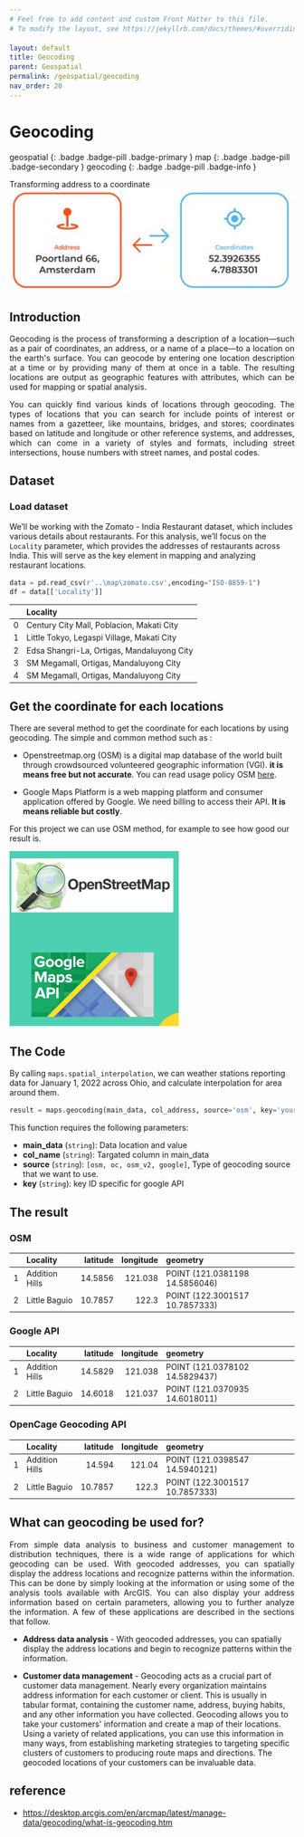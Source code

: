 ```yaml
---
# Feel free to add content and custom Front Matter to this file.
# To modify the layout, see https://jekyllrb.com/docs/themes/#overriding-theme-defaults

layout: default
title: Geocoding
parent: Geospatial
permalink: /geospatial/geocoding
nav_order: 20
---
```


#  Geocoding

geospatial
{: .badge .badge-pill .badge-primary }
map
{: .badge .badge-pill .badge-secondary }
geocoding
{: .badge .badge-pill .badge-info }

Transforming address to a coordinate
<img src="/assets/images/geospatial/snippet/geocoding.jpg" alt="drawing" width="500"/>

## Introduction
<p style='text-align: justify;'>
Geocoding is the process of transforming a description of a location—such as a pair of coordinates, an address, or a name of a place—to a location on the earth's surface. You can geocode by entering one location description at a time or by providing many of them at once in a table. The resulting locations are output as geographic features with attributes, which can be used for mapping or spatial analysis.</p>

<p style='text-align: justify;'>
You can quickly find various kinds of locations through geocoding. The types of locations that you can search for include points of interest or names from a gazetteer, like mountains, bridges, and stores; coordinates based on latitude and longitude or other reference systems, and addresses, which can come in a variety of styles and formats, including street intersections, house numbers with street names, and postal codes.</p>

## Dataset

### Load dataset
We’ll be working with the Zomato - India Restaurant dataset, which includes various details about restaurants. For this analysis, we’ll focus on the `Locality` parameter, which provides the addresses of restaurants across India. This will serve as the key element in mapping and analyzing restaurant locations.

```python
data = pd.read_csv(r'..\map\zomato.csv',encoding="ISO-8859-1")
df = data[['Locality']]
```
|    | Locality                                   |
|---:|:-------------------------------------------|
|  0 | Century City Mall, Poblacion, Makati City  |
|  1 | Little Tokyo, Legaspi Village, Makati City |
|  2 | Edsa Shangri-La, Ortigas, Mandaluyong City |
|  3 | SM Megamall, Ortigas, Mandaluyong City     |
|  4 | SM Megamall, Ortigas, Mandaluyong City     |


## Get the coordinate for each locations
There are several method to get the coordinate for each locations by using geocoding. The simple and common method such as :

- Openstreetmap.org (OSM)
is a digital map database of the world built through crowdsourced volunteered geographic information (VGI). **it is means free but not accurate**. You can read usage policy OSM [here](http://wiki.openstreetmap.org/wiki/Tile_usage_policy).

- Google Maps Platform
is a web mapping platform and consumer application offered by Google. We need billing to access their API. **It is means reliable but costly**.

For this project we can use OSM method, for example to see how good our result is.

<img src="/assets/images/geospatial/tsp/tsp_10.png" alt="drawing" width="300"/>


## The Code
By calling `maps.spatial_interpolation`, we can weather stations reporting data for January 1, 2022 across Ohio, and calculate interpolation for area around them.

```python
result = maps.geocoding(main_data, col_address, source='osm', key='your_API_key')
```

This function requires the following parameters:
- **main_data** (`string`):          Data location and value    
- **col_name** (`string`):           Targated column in main_data    
- **source** (`string`):             `[osm, oc, osm_v2, google]`, Type of geocoding source that we want to use.
- **key** (`string`):                key ID specific for google API


## The result
### OSM

|    | Locality       |   latitude |   longitude | geometry                       |
|---:|:---------------|-----------:|------------:|:-------------------------------|
| 1  | Addition Hills |    14.5856 |     121.038 | POINT (121.0381198 14.5856046) |
| 2  | Little Baguio  |    10.7857 |     122.3   | POINT (122.3001517 10.7857333) |

### Google API

|    | Locality       |   latitude |   longitude | geometry                       |
|---:|:---------------|-----------:|------------:|:-------------------------------|
| 1  | Addition Hills |    14.5829 |     121.038 | POINT (121.0378102 14.5829437) |
| 2  | Little Baguio  |    14.6018 |     121.037 | POINT (121.0370935 14.6018011) |

### OpenCage Geocoding API

|    | Locality       |   latitude |   longitude | geometry                       |
|---:|:---------------|-----------:|------------:|:-------------------------------|
| 1  | Addition Hills |    14.594  |      121.04 | POINT (121.0398547 14.5940121) |
| 2  | Little Baguio  |    10.7857 |      122.3  | POINT (122.3001517 10.7857333) |


## What can geocoding be used for?

<p style='text-align: justify;'>
From simple data analysis to business and customer management to distribution techniques, there is a wide range of applications for which geocoding can be used. With geocoded addresses, you can spatially display the address locations and recognize patterns within the information. This can be done by simply looking at the information or using some of the analysis tools available with ArcGIS. You can also display your address information based on certain parameters, allowing you to further analyze the information. A few of these applications are described in the sections that follow.</p>

- **Address data analysis** - With geocoded addresses, you can spatially display the address locations and begin to recognize patterns within the information.

- **Customer data management** - Geocoding acts as a crucial part of customer data management. Nearly every organization maintains address information for each customer or client. This is usually in tabular format, containing the customer name, address, buying habits, and any other information you have collected. Geocoding allows you to take your customers' information and create a map of their locations. Using a variety of related applications, you can use this information in many ways, from establishing marketing strategies to targeting specific clusters of customers to producing route maps and directions. The geocoded locations of your customers can be invaluable data.

## reference
- https://desktop.arcgis.com/en/arcmap/latest/manage-data/geocoding/what-is-geocoding.htm